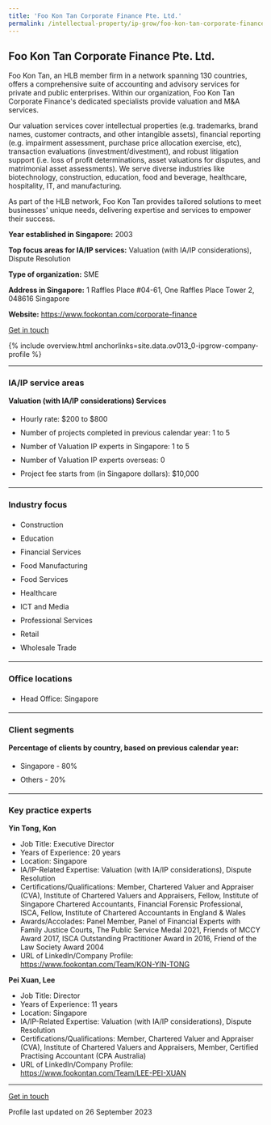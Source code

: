 ```yaml
---
title: 'Foo Kon Tan Corporate Finance Pte. Ltd.'
permalink: /intellectual-property/ip-grow/foo-kon-tan-corporate-finance-pte-ltd/
---
```


## Foo Kon Tan Corporate Finance Pte. Ltd.

Foo Kon Tan, an HLB member firm in a network spanning 130 countries, offers a comprehensive suite of accounting and advisory services for private and public enterprises. Within our organization, Foo Kon Tan Corporate Finance's dedicated specialists provide valuation and M&A services.

Our valuation services cover intellectual properties (e.g. trademarks, brand names, customer contracts, and other intangible assets), financial reporting (e.g. impairment assessment, purchase price allocation exercise, etc), transaction evaluations (investment/divestment), and robust litigation support (i.e. loss of profit determinations, asset valuations for disputes, and matrimonial asset assessments). We serve diverse industries like biotechnology, construction, education, food and beverage, healthcare, hospitality, IT, and manufacturing.

As part of the HLB network, Foo Kon Tan provides tailored solutions to meet businesses' unique needs, delivering expertise and services to empower their success.

<b>Year established in Singapore:</b> 2003

<b>Top focus areas for IA/IP services:</b> Valuation (with IA/IP considerations), Dispute Resolution

<b>Type of organization:</b> SME

<b>Address in Singapore:</b> 1 Raffles Place #04-61, One Raffles Place Tower 2, 048616 Singapore

<b>Website:</b> <a href='https://www.fookontan.com/corporate-finance'>https://www.fookontan.com/corporate-finance</a>

<a class='btn' href='https://form.gov.sg/64fea1c41d658d00128f3e12' target='_blank' rel='noopener'>Get in touch</a>

{% include overview.html anchorlinks=site.data.ov013_0-ipgrow-company-profile %}

---
<a name='ip-related-service-areas'></a>
### IA/IP service areas

**Valuation (with IA/IP considerations) Services**

<ul>
<li style='line-height: 27px; margin: 0px 0px !important'>Hourly rate:  $200 to $800</li>
<li style='line-height: 27px; margin: 0px 0px !important'>Number of projects completed in previous calendar year: 1 to 5</li>
<li style='line-height: 27px; margin: 0px 0px !important'>Number of Valuation IP experts in Singapore: 1 to 5</li>
<li style='line-height: 27px; margin: 0px 0px !important'>Number of Valuation IP experts overseas: 0</li>
<li style='line-height: 27px; margin: 0px 0px !important'>Project fee starts from (in Singapore dollars):  $10,000</li>
</ul>

---
<a name='industry-focus'></a>
### Industry focus

<ul><li style='line-height: 27px; margin: 0px 0px !important'> Construction</li><li style='line-height: 27px; margin: 0px 0px !important'>Education</li><li style='line-height: 27px; margin: 0px 0px !important'>Financial Services</li><li style='line-height: 27px; margin: 0px 0px !important'>Food Manufacturing</li><li style='line-height: 27px; margin: 0px 0px !important'>Food Services</li><li style='line-height: 27px; margin: 0px 0px !important'>Healthcare</li><li style='line-height: 27px; margin: 0px 0px !important'>ICT and Media</li><li style='line-height: 27px; margin: 0px 0px !important'>Professional Services</li><li style='line-height: 27px; margin: 0px 0px !important'>Retail</li><li style='line-height: 27px; margin: 0px 0px !important'>Wholesale Trade</li></ul>

---
<a name='office-locations'></a>
### Office locations

<ul><li style='line-height: 27px; margin: 0px 0px !important'> Head Office: Singapore</li></ul>

---
<a name='client-segments'></a>
### Client segments

**Percentage of clients by country, based on previous calendar year:**

<ul><li style='line-height: 27px; margin: 0px 0px !important'> Singapore - 80%</li><li style='line-height: 27px; margin: 0px 0px !important'>Others - 20%</li></ul>

---
<a name='key-practice-experts'></a>
### Key practice experts

**Yin Tong, Kon**

- Job Title: Executive Director
- Years of Experience: 20 years
- Location: Singapore
- IA/IP-Related Expertise: Valuation (with IA/IP considerations), Dispute Resolution
- Certifications/Qualifications: Member, Chartered Valuer and Appraiser (CVA), Institute of Chartered Valuers and Appraisers, Fellow, Institute of Singapore Chartered Accountants, Financial Forensic Professional, ISCA, Fellow, Institute of Chartered Accountants in England & Wales
- Awards/Accolades: Panel Member, Panel of Financial Experts with Family Justice Courts, The Public Service Medal 2021, Friends of MCCY Award 2017, ISCA Outstanding Practitioner Award in 2016, Friend of the Law Society Award 2004
- URL of LinkedIn/Company Profile: <a href="https://www.fookontan.com/Team/KON-YIN-TONG" target="_blank" rel="noopener">https://www.fookontan.com/Team/KON-YIN-TONG</a>

**Pei Xuan, Lee**

- Job Title: Director
- Years of Experience: 11 years
- Location: Singapore
- IA/IP-Related Expertise: Valuation (with IA/IP considerations), Dispute Resolution
- Certifications/Qualifications: Member, Chartered Valuer and Appraiser (CVA), Institute of Chartered Valuers and Appraisers, Member, Certified Practising Accountant (CPA Australia)
- URL of LinkedIn/Company Profile: <a href="https://www.fookontan.com/Team/LEE-PEI-XUAN" target="_blank" rel="noopener">https://www.fookontan.com/Team/LEE-PEI-XUAN</a>

---
<p>
<a class='btn' href='https://form.gov.sg/64fea1c41d658d00128f3e12' target='_blank' rel='noopener'>Get in touch</a>
</p>
Profile last updated on 26 September 2023
